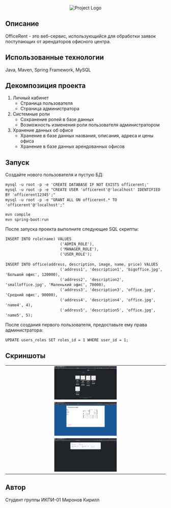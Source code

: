 <p align="center">
      <img src="https://www.logomaker.com/api/main/images/1j+ojFVDOMkX9Wytexe43D6kh...SGpBFNkB3OwXs1M3EMoAJtlicujvpv8PU6" alt="Project Logo" width="30%">
</p>

## Описание
OfficeRent - это веб-сервис, использующийся для обработки заявок поступающих от арендаторов офисного центра.

## Использованные технологии
Java, Maven, Spring Framework, MySQL

## Декомпозиция проекта
1. Личный кабинет
   * Страница пользователя
   * Страница администратора
2. Системные роли
   * Сохранение ролей в базе данных
   * Возможность изменения роли пользователя администратором
3. Хранение данных об офисе
   * Хранение в базе данных названия, описания, адреса и цены офиса
   * Хранение в базе данных арендованных офисов

## Запуск
Создайте нового пользователя и пустую БД:
```mysql
mysql -u root -p -e 'CREATE DATABASE IF NOT EXISTS officerent;'
mysql -u root -p -e "CREATE USER 'officerent'@'localhost' IDENTIFIED BY 'officerent12345';"
mysql -u root -p -e "GRANT ALL ON officerent.* TO 'officerent'@'localhost';"
```
```
mvn compile
mvn spring-boot:run
```
После запуска проекта выполните следующие SQL скрипты:
```mysql
INSERT INTO role(name) VALUES
                        ('ADMIN_ROLE'),
                        ('MANAGER_ROLE'),
                        ('USER_ROLE');
                        
INSERT INTO office(address, description, image, name, price) VALUES
                        ('address1', 'description1', 'bigoffice.jpg', 'Большой офис', 120000),
                        ('address2', 'description2', 'smalloffice.jpg', 'Маленький офис', 70000),
                        ('address3', 'description3', 'office.jpg', 'Средний офис', 90000),
                        ('address4', 'description4', 'office.jpg', 'name4', 4),
                        ('address5', 'description5', 'office.jpg', 'name5', 5);
```
После создания первого пользователя, предоставьте ему права администратора:
```mysql
UPDATE users_roles SET roles_id = 1 WHERE user_id = 1;
```

## Скриншоты

<table>
    <tr>
        <td>
              <div align="center"><img src="https://github.com/mirokiro5/OfficeRent/blob/main/images/main_page.jpg" width="40%"></div>
        </td>
          </tr>
      <tr>
        <td>
            <div align="center"><img src="https://github.com/mirokiro5/OfficeRent/blob/main/images/details_page.jpg" width="40%"></div>
        </td>
      </tr>
      <tr>
          <td>
            <div align="center"><img src="https://github.com/mirokiro5/OfficeRent/blob/main/images/rent_page.jpg" width="40%"></div>
        </td>
    </tr>
</table>


## Автор
Студент группы ИКПИ-01 Миронов Кирилл
